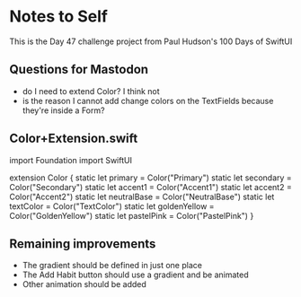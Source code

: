 #  Notes to Self
This is the Day 47 challenge project from Paul Hudson's 100 Days of SwiftUI

## Questions for Mastodon
- do I need to extend Color? I think not
- is the reason I cannot add change colors on the TextFields because they're inside a Form?

## Color+Extension.swift

import Foundation
import SwiftUI

extension Color {
    static let primary = Color("Primary")
    static let secondary = Color("Secondary")
    static let accent1 = Color("Accent1")
    static let accent2 = Color("Accent2")
    static let neutralBase = Color("NeutralBase")
    static let textColor = Color("TextColor")
    static let goldenYellow = Color("GoldenYellow")
    static let pastelPink = Color("PastelPink")
}

## Remaining improvements

- The gradient should be defined in just one place
- The Add Habit button should use a gradient and be animated
- Other animation should be added
